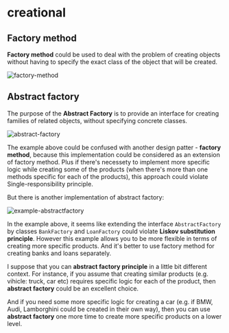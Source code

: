 # creational 

## Factory method 

**Factory method** could be used to deal with the problem of creating objects without having to specify the exact class of the object that will be created. 

![factory-method](https://upload.wikimedia.org/wikipedia/commons/4/43/W3sDesign_Factory_Method_Design_Pattern_UML.jpg)

## Abstract factory 

The purpose of the **Abstract Factory** is to provide an interface for creating families of related objects, without specifying concrete classes.

![abstract-factory](https://upload.wikimedia.org/wikipedia/commons/a/aa/W3sDesign_Abstract_Factory_Design_Pattern_UML.jpg)

The example above could be confused with another design patter - **factory method**, because this implementation could be considered as an extension of factory method. 
Plus if there's necessety to implement more specific logic while creating some of the products (when there's more than one methods specific for each of the products), this approach could violate Single-responsibility principle. 

But there is another implementation of abstract factory: 

![example-abstractfactory](https://www.javatpoint.com/images/designpattern/abstractfactory.jpg)

In the example above, it seems like extending the interface `AbstractFactory` by classes `BankFactory` and `LoanFactory` could violate **Liskov substitution principle**. 
However this example allows you to be more flexible in terms of creating more specific products. 
And it's better to use factory method for creating banks and loans separately. 

I suppose that you can **abstract factory principle** in a little bit different context. 
For instance, if you assume that creating similar products (e.g. vihicle: truck, car etc) requires specific logic for each of the product, then **abstract factory** could be an excellent choice. 

And if you need some more specific logic for creating a car (e.g. if BMW, Audi, Lamborghini could be created in their own way), then you can use **abstract factory** one more time to create more specific products on a lower level. 
